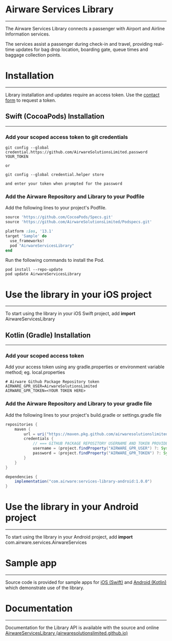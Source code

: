 
# Airware Services Library
---
The Airware Services Library connects a passenger with Airport and Airline Information services.

The services assist a passenger during check-in and travel, providing real-time updates for bag drop location, boarding gate, queue times and baggage collection points.

# Installation 
---
Library installation and updates require an access token. 
Use the [contact form](https://airware.aero/contact/)  to request a token. 

## Swift (CocoaPods) Installation
---
### Add your scoped access token to git credentials

```
git config --global credential.https://github.com/AirwareSolutionsLimited.password YOUR_TOKEN

or 

git config --global credential.helper store

and enter your token when prompted for the password 
```

### Add the Airware Repository and Library to your Podfile

Add the following lines to your project's Podfile.
```rb
source 'https://github.com/CocoaPods/Specs.git'
source 'https://github.com/AirwareSolutionsLimited/Podspecs.git'

platform :ios, '13.1'
target 'Sample' do
  use_frameworks!
  pod "AirwareServicesLibrary"
end
```

Run the following commands to install the Pod.
```
pod install --repo-update
pod update AirwareServicesLibrary
```

# Use the library in your iOS project
---
To start using the library in your iOS Swift project, add
**import** AirwareServicesLibrary


## Kotlin (Gradle) Installation
---
### Add your scoped access token

Add your access token using any gradle.properties or environment variable method; eg. local.properties
```properties
# Airware Github Package Repository token
AIRWARE_GPR_USER=AirwareSolutionsLimited  
AIRWARE_GPR_TOKEN=<YOUR TOKEN HERE>
```

### Add the Airware Repository and Library to your gradle file

Add the following lines to your project's build.gradle or settings.gradle file
```gradle
repositories {
    maven {
        url = uri("https://maven.pkg.github.com/airwaresolutionslimited/serviceslibraryandroid")
        credentials {
            // === GITHUB PACKAGE REPOSITORY USERNAME AND TOKEN PROVIDED BY AIRWARE ===
            username = (project.findProperty("AIRWARE_GPR_USER") ?: System.getenv("AIRWARE_GPR_USER")).toString()
            password = (project.findProperty("AIRWARE_GPR_TOKEN") ?: System.getenv("AIRWARE_GPR_TOKEN")).toString()
        }
    }
}

dependencies {  
    implementation("com.airware:services-library-android:1.0.0")
}
```

# Use the library in your Android project
---
To start using the library in your Android project, add
**import** com.airware.services.AirwareServices

# Sample app
---
Source code is provided for sample apps for [iOS (Swift)](https://github.com/AirwareSolutionsLimited/AirwareServicesIos-Sandbox) and [Android (Kotlin)](https://github.com/AirwareSolutionsLimited/AirwareServicesAndroid-Sandbox) which demonstrate use of the library.

# Documentation
---
Documentation for the Library API is available with the source and online [AirwareServicesLibrary (airwaresolutionslimited.github.io)](https://airwaresolutionslimited.github.io/AirwareServicesAndroid-Sandbox/)

